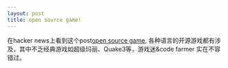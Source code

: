 ```yaml
---
layout: post
title: open source game!
---
```


在hacker news上看到这个post[open source game](http://osgameclones.com/), 各种语言的开源游戏都有涉及，其中不乏经典游戏如超级玛丽、Quake3等，游戏迷&code farmer 实在不容错过。

